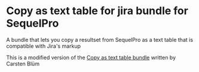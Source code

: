 # Copy as text table for jira bundle for SequelPro
A bundle that lets you copy a resultset from SequelPro as a text table that is compatible with Jira's markup

This is a modified version of the [Copy as text table bundle]("http://www.sequelpro.com/bundles/contributed") written by Carsten Blüm
